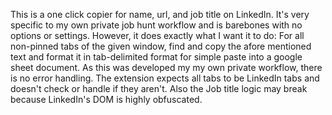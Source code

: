 This is a one click copier for name, url, and job title on LinkedIn. It's very specific to my own private job hunt workflow and is barebones with no options or settings. However, it does exactly what I want it to do: For all non-pinned tabs of the given window, find and copy the afore mentioned text and format it in tab-delimited format for simple paste into a google sheet document. As this was developed my my own private workflow, there is no error handling. The extension expects all tabs to be LinkedIn tabs and doesn't check or handle if they aren't. Also the Job title logic may break because LinkedIn's DOM is highly obfuscated.